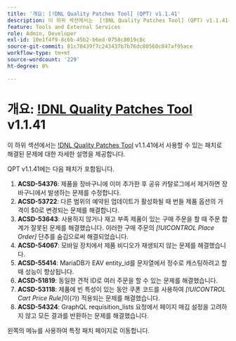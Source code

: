 ```yaml
---
title: '개요: [!DNL Quality Patches Tool] (QPT) v1.1.41'
description: 이 하위 섹션에서는  [!DNL Quality Patches Tool] (QPT) v1.1.41에서 사용할 수 있는 패치로 해결된 문제에 대한 자세한 설명을 제공합니다.
feature: Tools and External Services
role: Admin, Developer
exl-id: 10e1f4f9-8c6b-45b2-b6ed-0758c8019c8c
source-git-commit: 81c78439f7c243437b7b76dc80560c847af95ace
workflow-type: tm+mt
source-wordcount: '229'
ht-degree: 0%

---
```


# 개요: [!DNL Quality Patches Tool](QPT) v1.1.41

이 하위 섹션에서는 [!DNL Quality Patches Tool](QPT) v1.1.41에서 사용할 수 있는 패치로 해결된 문제에 대한 자세한 설명을 제공합니다.

QPT v1.1.41에는 다음 패치가 포함됩니다.

1. **ACSD-54376**: 제품을 장바구니에 이미 추가한 후 공유 카탈로그에서 제거하면 장바구니에서 발생하는 문제를 수정합니다.
1. **ACSD-53722**: 다른 범위의 예약된 업데이트가 활성화될 때 번들 제품 옵션의 가격이 $0로 변경되는 문제를 해결합니다.
1. **ACSD-53643**: 사용하지 않거나 재고 부족 제품이 있는 구매 주문을 할 때 주문 합계가 잘못된 문제를 해결했습니다. 이러한 구매 주문의 *[!UICONTROL Place Order]* 단추를 숨김으로써 해결되었습니다.
1. **ACSD-54067**: 모바일 장치에서 제품 비디오가 재생되지 않는 문제를 해결했습니다.
1. **ACSD-55414**: MariaDB가 EAV entity_id를 문자열에서 정수로 캐스팅하려고 할 때 성능이 향상됩니다.
1. **ACSD-51819**: 동일한 견적 ID로 여러 주문을 할 수 있는 문제를 해결했습니다.
1. **ACSD-53118**: 제품에 빈 특성이 있는 동안 쿠폰 코드를 사용하여 *[!UICONTROL Cart Price Rule]*&#x200B;이(가) 적용되는 문제를 해결했습니다.
1. **ACSD-54324**: GraphQL requisition_lists 요청에서 페이지 매김 설정을 고려하지 않고 모든 결과를 반환하는 문제를 해결했습니다.

왼쪽의 메뉴를 사용하여 특정 패치 페이지로 이동합니다.

